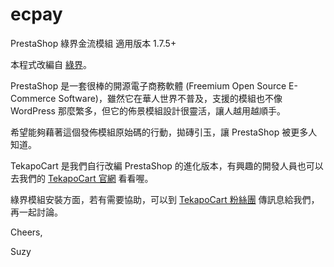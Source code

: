 # ecpay
PrestaShop 綠界金流模組 適用版本 1.7.5+ 

本程式改編自 [綠界](https://github.com/ECPay/PrestaShop_PHP/releases)。

PrestaShop 是一套很棒的開源電子商務軟體 (Freemium Open Source E-Commerce Software)，雖然它在華人世界不普及，支援的模組也不像 WordPress 那麼繁多，但它的佈景模組設計很靈活，讓人越用越順手。

希望能夠藉著這個發佈模組原始碼的行動，拋磚引玉，讓 PrestaShop 被更多人知道。

TekapoCart 是我們自行改編 PrestaShop 的進化版本，有興趣的開發人員也可以去我們的 [TekapoCart 官網](https://www.tekapo.io) 看看喔。

綠界模組安裝方面，若有需要協助，可以到 [TekapoCart 粉絲團](https://www.facebook.com/TekapoCart/) 傳訊息給我們，再一起討論。

Cheers,

Suzy
